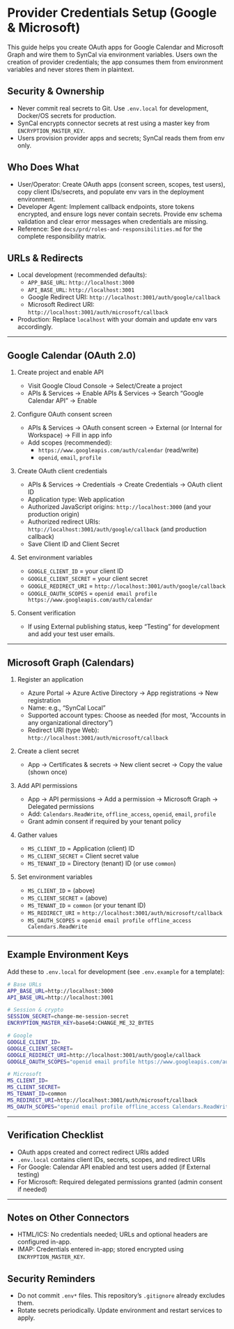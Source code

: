 # Provider Credentials Setup (Google & Microsoft)

This guide helps you create OAuth apps for Google Calendar and Microsoft Graph and wire them to SynCal via environment variables. Users own the creation of provider credentials; the app consumes them from environment variables and never stores them in plaintext.

## Security & Ownership
- Never commit real secrets to Git. Use `.env.local` for development, Docker/OS secrets for production.
- SynCal encrypts connector secrets at rest using a master key from `ENCRYPTION_MASTER_KEY`.
- Users provision provider apps and secrets; SynCal reads them from env only.

## Who Does What
- User/Operator: Create OAuth apps (consent screen, scopes, test users), copy client IDs/secrets, and populate env vars in the deployment environment.
- Developer Agent: Implement callback endpoints, store tokens encrypted, and ensure logs never contain secrets. Provide env schema validation and clear error messages when credentials are missing.
- Reference: See `docs/prd/roles-and-responsibilities.md` for the complete responsibility matrix.

## URLs & Redirects
- Local development (recommended defaults):
  - `APP_BASE_URL`: `http://localhost:3000`
  - `API_BASE_URL`: `http://localhost:3001`
  - Google Redirect URI: `http://localhost:3001/auth/google/callback`
  - Microsoft Redirect URI: `http://localhost:3001/auth/microsoft/callback`
- Production: Replace `localhost` with your domain and update env vars accordingly.

---

## Google Calendar (OAuth 2.0)
1) Create project and enable API
   - Visit Google Cloud Console → Select/Create a project
   - APIs & Services → Enable APIs & Services → Search “Google Calendar API” → Enable

2) Configure OAuth consent screen
   - APIs & Services → OAuth consent screen → External (or Internal for Workspace) → Fill in app info
   - Add scopes (recommended):
     - `https://www.googleapis.com/auth/calendar` (read/write)
     - `openid`, `email`, `profile`

3) Create OAuth client credentials
   - APIs & Services → Credentials → Create Credentials → OAuth client ID
   - Application type: Web application
   - Authorized JavaScript origins: `http://localhost:3000` (and your production origin)
   - Authorized redirect URIs: `http://localhost:3001/auth/google/callback` (and production callback)
   - Save Client ID and Client Secret

4) Set environment variables
   - `GOOGLE_CLIENT_ID` = your client ID
   - `GOOGLE_CLIENT_SECRET` = your client secret
   - `GOOGLE_REDIRECT_URI` = `http://localhost:3001/auth/google/callback`
   - `GOOGLE_OAUTH_SCOPES` = `openid email profile https://www.googleapis.com/auth/calendar`

5) Consent verification
   - If using External publishing status, keep “Testing” for development and add your test user emails.

---

## Microsoft Graph (Calendars)
1) Register an application
   - Azure Portal → Azure Active Directory → App registrations → New registration
   - Name: e.g., “SynCal Local”
   - Supported account types: Choose as needed (for most, “Accounts in any organizational directory”)
   - Redirect URI (type Web): `http://localhost:3001/auth/microsoft/callback`

2) Create a client secret
   - App → Certificates & secrets → New client secret → Copy the value (shown once)

3) Add API permissions
   - App → API permissions → Add a permission → Microsoft Graph → Delegated permissions
   - Add: `Calendars.ReadWrite`, `offline_access`, `openid`, `email`, `profile`
   - Grant admin consent if required by your tenant policy

4) Gather values
   - `MS_CLIENT_ID` = Application (client) ID
   - `MS_CLIENT_SECRET` = Client secret value
   - `MS_TENANT_ID` = Directory (tenant) ID (or use `common`)

5) Set environment variables
   - `MS_CLIENT_ID` = (above)
   - `MS_CLIENT_SECRET` = (above)
   - `MS_TENANT_ID` = `common` (or your tenant ID)
   - `MS_REDIRECT_URI` = `http://localhost:3001/auth/microsoft/callback`
   - `MS_OAUTH_SCOPES` = `openid email profile offline_access Calendars.ReadWrite`

---

## Example Environment Keys
Add these to `.env.local` for development (see `.env.example` for a template):

```bash
# Base URLs
APP_BASE_URL=http://localhost:3000
API_BASE_URL=http://localhost:3001

# Session & crypto
SESSION_SECRET=change-me-session-secret
ENCRYPTION_MASTER_KEY=base64:CHANGE_ME_32_BYTES

# Google
GOOGLE_CLIENT_ID=
GOOGLE_CLIENT_SECRET=
GOOGLE_REDIRECT_URI=http://localhost:3001/auth/google/callback
GOOGLE_OAUTH_SCOPES="openid email profile https://www.googleapis.com/auth/calendar"

# Microsoft
MS_CLIENT_ID=
MS_CLIENT_SECRET=
MS_TENANT_ID=common
MS_REDIRECT_URI=http://localhost:3001/auth/microsoft/callback
MS_OAUTH_SCOPES="openid email profile offline_access Calendars.ReadWrite"
```

---

## Verification Checklist
- OAuth apps created and correct redirect URIs added
- `.env.local` contains client IDs, secrets, scopes, and redirect URIs
- For Google: Calendar API enabled and test users added (if External testing)
- For Microsoft: Required delegated permissions granted (admin consent if needed)

---

## Notes on Other Connectors
- HTML/ICS: No credentials needed; URLs and optional headers are configured in-app.
- IMAP: Credentials entered in-app; stored encrypted using `ENCRYPTION_MASTER_KEY`.

## Security Reminders
- Do not commit `.env*` files. This repository’s `.gitignore` already excludes them.
- Rotate secrets periodically. Update environment and restart services to apply.

